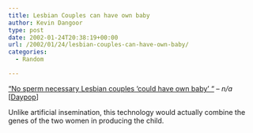 ```yaml
---
title: Lesbian Couples can have own baby
author: Kevin Dangoor
type: post
date: 2002-01-24T20:38:19+00:00
url: /2002/01/24/lesbian-couples-can-have-own-baby/
categories:
  - Random

---
```

[&#8220;No sperm necessary Lesbian couples &#8216;could have own baby&#8217; &#8220;][1] &#8211; _n/a_ [[Daypop][2]]
   
Unlike artificial insemination, this technology would actually combine the genes of the two women in producing the child.

 [1]: http://news.bbc.co.uk/hi/english/sci/tech/newsid_1769000/1769356.stm
 [2]: http://www.daypop.com/top.htm